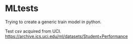# MLtests

Trying to create a generic train model in python. 

Test csv acquired from UCI.
https://archive.ics.uci.edu/ml/datasets/Student+Performance
